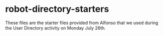 # robot-directory-starters

These files are the starter files provided from Alfonso that we used during the User Directory activity on Monday July 26th. 
